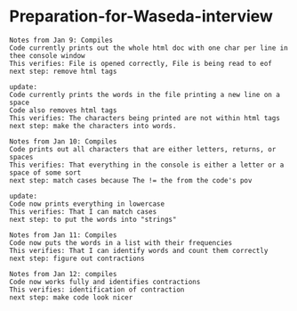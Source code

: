 # Preparation-for-Waseda-interview

    Notes from Jan 9: Compiles
    Code currently prints out the whole html doc with one char per line in thee console window
    This verifies: File is opened correctly, File is being read to eof
    next step: remove html tags
    
    update:
    Code currently prints the words in the file printing a new line on a space
    Code also removes html tags
    This verifies: The characters being printed are not within html tags
    next step: make the characters into words.
    
    Notes from Jan 10: Compiles
    Code prints out all characters that are either letters, returns, or spaces
    This verifies: That everything in the console is either a letter or a space of some sort
    next step: match cases because The != the from the code's pov
    
    update:
    Code now prints everything in lowercase
    This verifies: That I can match cases
    next step: to put the words into "strings"
    
    Notes from Jan 11: Compiles
    Code now puts the words in a list with their frequencies
    This verifies: That I can identify words and count them correctly
    next step: figure out contractions
    
    Notes from Jan 12: compiles
    Code now works fully and identifies contractions
    This verifies: identification of contraction
    next step: make code look nicer

